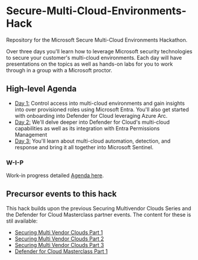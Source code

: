 # Secure-Multi-Cloud-Environments-Hack
Repository for the Microsoft Secure Multi-Cloud Environments Hackathon.

Over three days you'll learn how to leverage Microsoft security technologies to secure your customer's multi-cloud environments. Each day will have presentations on the topics as well as hands-on labs for you to work through in a group with a Microsoft proctor.


## High-level Agenda
 - [Day 1:](/Day1.md) Control access into multi-cloud environments and gain insights into over provisioned roles using Microsoft Entra. You'll also get started with onboarding into Defender for Cloud leveraging Azure Arc.
 - [Day 2:](/Day2.md) We'll delve deeper into Defender for Cloud's multi-cloud capabilities as well as its integration with Entra Permissions Management
 - [Day 3:](/Day3.md) You'll learn about multi-cloud automation, detection, and response and bring it all together into Microsoft Sentinel.

### W-I-P
Work-in progress detailed [Agenda here](Agenda.md).

## Precursor events to this hack
This hack builds upon the previous Securing Multivendor Clouds Series and the Defender for Cloud Masterclass partner events. The content for these is stil available:
 - [Securing Multi Vendor Clouds Part 1](https://github.com/LuciBlanchardMSFT/SecuringMultiVendorClouds)
 - [Securing Multi Vendor Clouds Part 2](https://github.com/ActualCassandra/SecuringMultiVendorCloudsPart2)
 - [Securing Multi Vendor Clouds Part 3](https://github.com/ActualCassandra/SecuringMultiVendorCloudsPart3)
 - [Defender for Cloud Masterclass Part 1](https://github.com/ActualCassandra/MDCMasterclass)


